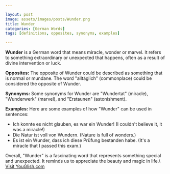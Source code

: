```yaml
---

layout: post
image: assets/images/posts/Wunder.png
title: Wunder
categories: [German Words]
tags: [definitions, opposites, synonyms, examples]

---
```


**Wunder** is a German word that means miracle, wonder or marvel. It refers to something extraordinary or unexpected that happens, often as a result of divine intervention or luck.

**Opposites:** The opposite of Wunder could be described as something that is normal or mundane. The word "alltäglich" (commonplace) could be considered the opposite of Wunder.

**Synonyms:** Some synonyms for Wunder are "Wundertat" (miracle), "Wunderwerk" (marvel), and "Erstaunen" (astonishment).

**Examples:** Here are some examples of how "Wunder" can be used in sentences:

- Ich konnte es nicht glauben, es war ein Wunder! (I couldn't believe it, it was a miracle!)
- Die Natur ist voll von Wundern. (Nature is full of wonders.)
- Es ist ein Wunder, dass ich diese Prüfung bestanden habe. (It's a miracle that I passed this exam.)

Overall, "Wunder" is a fascinating word that represents something special and unexpected. It reminds us to appreciate the beauty and magic in life.\ <a id="yg-widget-0" class="youglish-widget" data-query="Wunder" data-lang="german" data-components="8412" data-auto-start="0" data-bkg-color="theme_light" data-title="How%20to%20pronounce%20Wunder%20in%20German"  rel="nofollow" href="https://youglish.com">Visit YouGlish.com</a><script async src="https://youglish.com/public/emb/widget.js" charset="utf-8"></script>